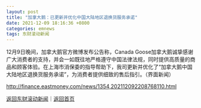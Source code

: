 ```yaml
---
layout: post
title: "加拿大鹅：已更新并优化中国大陆地区退换货服务承诺"
date: 2021-12-09 18:16:36 +0800
categories: emnews
tags: 东财滚动新闻
---
```


12月9日晚间，加拿大鹅官方微博发布公告称，Canada Goose加拿大鹅诚挚感谢广大消费者的支持，并会一如既往地严格遵守中国法律法规，同时提供高质量的商品和顾客体验。在上海市消保委的指导帮助下，我司更新并优化了“加拿大鹅中国大陆地区退换货服务承诺”，为消费者提供细致的售后指引。（界面新闻）

<http://finance.eastmoney.com/news/1354,202112092208768110.html>

[返回东财滚动新闻](//finews.withounder.com/emnews/)｜[返回首页](//finews.withounder.com/)